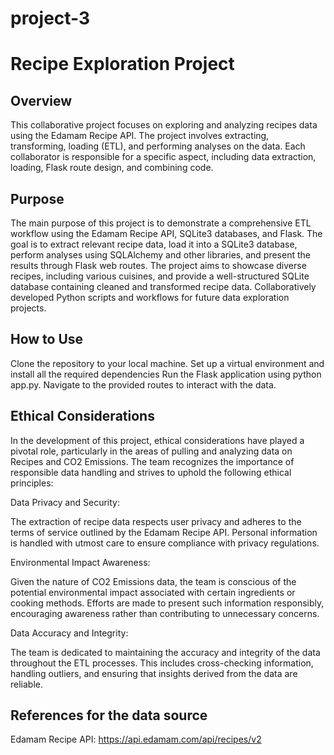 # project-3
# Recipe Exploration Project

## Overview

This collaborative project focuses on exploring and analyzing recipes data using the Edamam Recipe API. The project involves extracting, transforming, loading (ETL), and performing analyses on the data. Each collaborator is responsible for a specific aspect, including data extraction, loading, Flask route design, and combining code.

## Purpose

The main purpose of this project is to demonstrate a comprehensive ETL workflow using the Edamam Recipe API, SQLite3 databases, and Flask. The goal is to extract relevant recipe data, load it into a SQLite3 database, perform analyses using SQLAlchemy and other libraries, and present the results through Flask web routes. The project aims to showcase diverse recipes, including various cuisines, and provide a well-structured SQLite database containing cleaned and transformed recipe data. Collaboratively developed Python scripts and workflows for future data exploration projects.

## How to Use

Clone the repository to your local machine.
Set up a virtual environment and install all the required dependencies
Run the Flask application using python app.py.
Navigate to the provided routes to interact with the data.

## Ethical Considerations
In the development of this project, ethical considerations have played a pivotal role, particularly in the areas of pulling and analyzing data on Recipes and CO2 Emissions. The team recognizes the importance of responsible data handling and strives to uphold the following ethical principles:

Data Privacy and Security:

The extraction of recipe data respects user privacy and adheres to the terms of service outlined by the Edamam Recipe API. Personal information is handled with utmost care to ensure compliance with privacy regulations.

Environmental Impact Awareness:

Given the nature of CO2 Emissions data, the team is conscious of the potential environmental impact associated with certain ingredients or cooking methods. Efforts are made to present such information responsibly, encouraging awareness rather than contributing to unnecessary concerns.

Data Accuracy and Integrity:

The team is dedicated to maintaining the accuracy and integrity of the data throughout the ETL processes. This includes cross-checking information, handling outliers, and ensuring that insights derived from the data are reliable.

## References for the data source

Edamam Recipe API: https://api.edamam.com/api/recipes/v2

